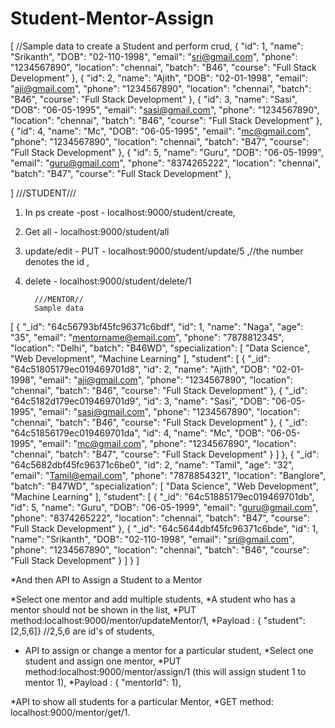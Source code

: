 # Student-Mentor-Assign

[ //Sample data to create a Student and perform crud,
    {
        "id": 1,
        "name": "Srikanth",
        "DOB": "02-110-1998",
        "email": "sri@gmail.com",
        "phone": "1234567890",
        "location": "chennai",
        "batch": "B46",
        "course": "Full Stack Development"
    },
    {
        "id": 2,
        "name": "Ajith",
        "DOB": "02-01-1998",
        "email": "aji@gmail.com",
        "phone": "1234567890",
        "location": "chennai",
        "batch": "B46",
        "course": "Full Stack Development"
    },
    {
        "id": 3,
        "name": "Sasi",
        "DOB": "06-05-1995",
        "email": "sasi@gmail.com",
        "phone": "1234567890",
        "location": "chennai",
        "batch": "B46",
        "course": "Full Stack Development"
    },
    {
        "id": 4,
        "name": "Mc",
        "DOB": "06-05-1995",
        "email": "mc@gmail.com",
        "phone": "1234567890",
        "location": "chennai",
        "batch": "B47",
        "course": "Full Stack Development"
    },
    {
        "id": 5,
        "name": "Guru",
        "DOB": "06-05-1999",
        "email": "guru@gmail.com",
        "phone": "8374265222",
        "location": "chennai",
        "batch": "B47",
        "course": "Full Stack Development"
    },
    
]
           ///STUDENT///
1) In ps create -post - localhost:9000/student/create,
2) Get all - localhost:9000/student/all
3) update/edit - PUT - localhost:9000/student/update/5   ,//the number denotes the id ,
4) delete - localhost:9000/student/delete/1

         ///MENTOR//
         Sample data
[
    {
        "_id": "64c56793bf45fc96371c6bdf",
        "id": 1,
        "name": "Naga",
        "age": "35",
        "email": "mentorname@email.com",
        "phone": "7878812345",
        "location": "Delhi",
        "batch": "B46WD",
        "specialization": [
            "Data Science",
            "Web Development",
            "Machine Learning"
        ],
        "student": [
            {
                "_id": "64c51805179ec019469701d8",
                "id": 2,
                "name": "Ajith",
                "DOB": "02-01-1998",
                "email": "aji@gmail.com",
                "phone": "1234567890",
                "location": "chennai",
                "batch": "B46",
                "course": "Full Stack Development"
            },
            {
                "_id": "64c5182d179ec019469701d9",
                "id": 3,
                "name": "Sasi",
                "DOB": "06-05-1995",
                "email": "sasi@gmail.com",
                "phone": "1234567890",
                "location": "chennai",
                "batch": "B46",
                "course": "Full Stack Development"
            },
            {
                "_id": "64c51856179ec019469701da",
                "id": 4,
                "name": "Mc",
                "DOB": "06-05-1995",
                "email": "mc@gmail.com",
                "phone": "1234567890",
                "location": "chennai",
                "batch": "B47",
                "course": "Full Stack Development"
            }
        ]
    },
    {
        "_id": "64c5682dbf45fc96371c6be0",
        "id": 2,
        "name": "Tamil",
        "age": "32",
        "email": "Tamil@email.com",
        "phone": "7878854321",
        "location": "Banglore",
        "batch": "B47WD",
        "specialization": [
            "Data Science",
            "Web Development",
            "Machine Learning"
        ],
        "student": [
            {
            "_id": "64c51885179ec019469701db",
                "id": 5,
                "name": "Guru",
                "DOB": "06-05-1999",
                "email": "guru@gmail.com",
                "phone": "8374265222",
                "location": "chennai",
                "batch": "B47",
                "course": "Full Stack Development"
            },
            {
                "_id": "64c5644dbf45fc96371c6bde",
                "id": 1,
                "name": "Srikanth",
                "DOB": "02-110-1998",
                "email": "sri@gmail.com",
                "phone": "1234567890",
                "location": "chennai",
                "batch": "B46",
                "course": "Full Stack Development"
            }
        ]
    }
] 

*And then API to Assign a Student to a Mentor

*Select one mentor and add multiple students,
*A student who has a mentor should not be shown in the list,
*PUT method:localhost:9000/mentor/updateMentor/1,
*Payload : { "student": [2,5,6]} //2,5,6 are id's of students,
 
* API to assign or change a mentor for a particular student,
*Select one student and assign one mentor,
*PUT method:localhost:9000/mentor/assign/1 (this will assign student 1 to mentor 1),
*Payload : { "mentorId": 1},

*API to show all students for a particular Mentor,
*GET method: localhost:9000/mentor/get/1.

